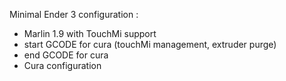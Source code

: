 Minimal Ender 3 configuration :
- Marlin 1.9 with TouchMi support
- start GCODE for cura (touchMi management, extruder purge)
- end GCODE for cura
- Cura configuration